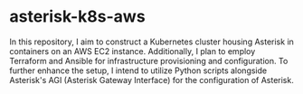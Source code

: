 # asterisk-k8s-aws
In this repository, I aim to construct a Kubernetes cluster housing Asterisk in containers on an AWS EC2 instance. Additionally, I plan to employ Terraform and Ansible for infrastructure provisioning and configuration. To further enhance the setup, I intend to utilize Python scripts alongside Asterisk's AGI (Asterisk Gateway Interface) for the configuration of Asterisk.
